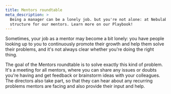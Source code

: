 ```yaml
---
title: Mentors roundtable
meta_description: >
  Being a manager can be a lonely job. but you're not alone: at Nebulab, we provide a support
  structure for our mentors. Learn more on our Playbook! 
---
```


Sometimes, your job as a mentor may become a bit lonely: you have people looking up to you to
continuously promote their growth and help them solve their problems, and it's not always clear
whether you're doing the right thing.

The goal of the Mentors roundtable is to solve exactly this kind of problem. It's a meeting for all
mentors, where you can share any issues or doubts you're having and get feedback or brainstorm
ideas with your colleagues. The directors also take part, so that they can hear about any recurring
problems mentors are facing and also provide their input and help.

